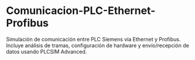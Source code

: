 # Comunicacion-PLC-Ethernet-Profibus
Simulación de comunicación entre PLC Siemens vía Ethernet y Profibus. Incluye análisis de tramas, configuración de hardware y envío/recepción de datos usando PLCSIM Advanced.
